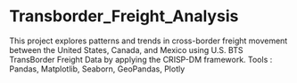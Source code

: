 # Transborder_Freight_Analysis
This project explores patterns and trends in cross-border freight movement between the United States, Canada, and Mexico using U.S. BTS TransBorder Freight Data by applying the CRISP-DM framework.      Tools : Pandas, Matplotlib, Seaborn, GeoPandas, Plotly
